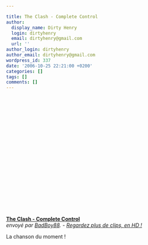```yaml
---

title: The Clash - Complete Control
author:
  display_name: Dirty Henry
  login: dirtyhenry
  email: dirtyhenry@gmail.com
  url: ''
author_login: dirtyhenry
author_email: dirtyhenry@gmail.com
wordpress_id: 337
date: '2006-10-25 22:21:00 +0200'
categories: []
tags: []
comments: []
---
```

<object width="480" height="327"><param name="movie" value="http://www.dailymotion.com/swf/video/x6du8"></param><param name="allowFullScreen" value="true"></param><param name="allowScriptAccess" value="always"></param><embed type="application/x-shockwave-flash" src="http://www.dailymotion.com/swf/video/x6du8" width="480" height="327" allowfullscreen="true" allowscriptaccess="always"></embed></object><br /><b><a href="http://www.dailymotion.com/video/x6du8_the-clash-complete-control_music">The Clash - Complete Control</a></b><br /><i>envoy&eacute; par <a href="http://www.dailymotion.com/BadBoy88">BadBoy88</a>. - <a href="http://www.dailymotion.com/fr/channel/music">Regardez plus de clips, en HD !</a></i>

La chanson du moment !
